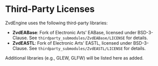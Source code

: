 # Third-Party Licenses

ZvdEngine uses the following third-party libraries:

- **ZvdEABase**: Fork of Electronic Arts' EABase, licensed under BSD-3-Clause.
  See `thirdparty_submodules/ZvdEABase/LICENSE` for details.
- **ZvdEASTL**: Fork of Electronic Arts' EASTL, licensed under BSD-3-Clause.
  See `thirdparty_submodules/ZvdEASTL/LICENSE` for details.

Additional libraries (e.g., GLEW, GLFW) will be listed here as added.